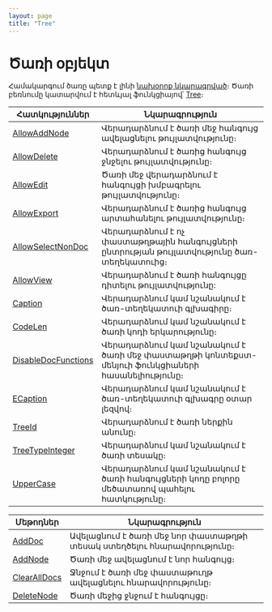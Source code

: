 ```yaml
---
layout: page
title: "Tree"
---
```

# Ծառի օբյեկտ 
Համակարգում ծառը պետք է լինի [նախօրոք նկարագրված](../Defs/Tree.html)։ Ծառի բեռնումը կատարվում է հետևյալ ֆունկցիայով՝ [Tree](Functions/SysDefManagment/Tree.html)։

|Հատկություններ|Նկարագրություն|
|--|--|
|[AllowAddNode](ASTree/AllowAddNode.md) | Վերադարձնում է ծառի մեջ հանգույց ավելացնելու թույլատվությունը։|
|[AllowDelete](ASTree/AllowDelete.html) | Վերադարձնում է ծառից հանգույց ջնջելու թույլատվությունը։|
|[AllowEdit](ASTree/AllowEdit.html) | Ծառի մեջ վերադարձնում է հանգույցի խմբագրելու թույլատվությունը։|
|[AllowExport](ASTREE/AllowExport.html) | Վերադարձնում է ծառից հանգույց արտահանելու թույլատվությունը։|
|[AllowSelectNonDoc](ASTREE/AllowSelectNonDoc.html) | Վերադարձնում է ոչ փաստաթղթային հանգույցների ընտրության թույլատվությունը ծառ-տեղեկատուից։|
|[AllowView](ASTREE/AllowView.html) | Վերադարձնում է ծառի հանգույցը դիտելու թույլատվությունը: |
|[Caption](ASTree/Caption.html) | Վերադարձնում կամ նշանակում է ծառ-տեղեկատուի գլխագիրը։|
|[CodeLen](ASTree/CodeLen.html) |Վերադարձնում կամ նշանակում է ծառի կոդի երկարությունը։|
|[DisableDocFunctions](ASTREE/DisableDocFunctions.html) |Վերադարձնում կամ նշանակում է ծառի մեջ փաստաթղթի կոնտեքստ-մենյուի ֆունկցիաների հասանելիությունը։|
|[ECaption](ASTREE/ECaption.html) | Վերադարձնում կամ նշանակում է ծառ-տեղեկատուի գլխագրը օտար լեզվով։|
|[TreeId](ASTree/TreeId.html) | Վերադարձնում է ծառի ներքին անունը։|
|[TreeTypeInteger](ASTree/TreeTypeInteger.html) | Վերադարձնում կամ նշանակում է ծառի տեսակը։|
| [UpperCase](ASTREE/Uppercase.html) | Վերադարձնում կամ նշանակում է ծառի հանգույցների կոդը բոլորը մեծատառով պահելու հատկությունը։|

|Մեթոդներ|Նկարագրություն|
|--|--|
|[AddDoc](ASTREE/AddDoc.html) | Ավելացնում է ծառի մեջ նոր փաստաթղթի տեսակ ստեղծելու հնարավորությունը։|
|[AddNode](ASTREE/AddNode.html) | Ծառի մեջ ավելացնում է նոր հանգույց։|
|[ClearAllDocs](ASTREE/ClearAllDocs.html) |Ջնջում է ծառի մեջ փաստաթուղթ ավելացնելու հնարավորությունը։|
|[DeleteNode](ASTREE/DeleteNode.html) | Ծառի մեջից ջնջում է հանգույցը։|